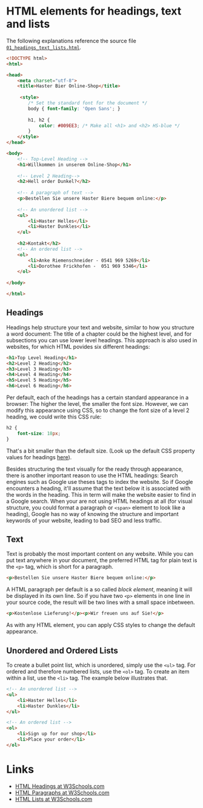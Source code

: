 # HTML elements for headings, text and lists

The following explanations reference the source file [`01_headings_text_lists.html`](https://github.com/winf-hsos/webengineering/blob/master/week02/lesson_03_headings_text_lists/01_headings_text_lists.html).

```html
<!DOCTYPE html>
<html>

<head>
    <meta charset="utf-8">
    <title>Haster Bier Online-Shop</title>
    
     <style>
        /* Set the standard font for the document */
        body { font-family: 'Open Sans'; }
        
        h1, h2 {
            color: #009EE3; /* Make all <h1> and <h2> HS-blue */
        }
    </style>
</head>

<body>
    <!-- Top-Level Heading -->
    <h1>Willkommen in unserem Online-Shop</h1>
    
    <!-- Level 2 Heading-->
    <h2>Hell order Dunkel?</h2>
    
    <!-- A paragraph of text -->
    <p>Bestellen Sie unsere Haster Biere bequem online:</p>
    
    <!-- An unordered list -->
    <ul>
        <li>Haster Helles</li>
        <li>Haster Dunkles</li>
    </ul>
    
    <h2>Kontakt</h2>
    <!-- An ordered list -->
    <ol>
        <li>Anke Riemenschneider - 0541 969 5269</li>
        <li>Dorothee Frickhofen -  051 969 5346</li>
    </ol>
    
</body>

</html>
```

## Headings

Headings help structure your text and website, similar to how you  structure a word document: The title of a chapter could be the highest level, and for subsections you can use lower level headings. This approach is also used in websites, for which HTML povides six different headings:

```html
<h1>Top Level Heading</h1>
<h2>Level 2 Heading</h2>
<h3>Level 3 Heading</h3>
<h4>Level 4 Heading</h4>
<h5>Level 5 Heading</h5>
<h6>Level 6 Heading</h6>
```

Per default, each of the headings has a certain standard appearance in a browser: The higher the level, the smaller the font size. However, we can modify this appearance using CSS, so to change the font size of a level 2 heading, we could write this CSS rule:

```css
h2 {
    font-size: 18px;
}

```

That's a bit smaller than the default size. (Look up the default CSS property values for headings [here](https://www.w3schools.com/tags/tag_hn.asp)).

Besides structuring the text visually for the ready through appearance, there is another important reason to use the HTML headings: Search engines such as Google use theses tags to index the website. So if Google encounters a heading, it'll assume that the text below it is associated with the words in the heading. This in term will make the website easier to find in a Google search. When your are not using HTML headings at all (for visual structure, you could format a paragraph or `<span>` element to look like a heading), Google has no way of knowing the structure and important keywords of your website, leading to bad SEO and less traffic.

## Text

Text is probably the most important content on any website. While you can put text anywhere in your document, the preferred HTML tag for plain text is the `<p>` tag, which is short for a paragraph.

```html
<p>Bestellen Sie unsere Haster Biere bequem online:</p>
```

A HTML paragraph per default is a so called *block element*, meaning it will be displayed in its own line. So if you have two `<p>` elements in one line in your source code, the result will be two lines with a small space inbetween.

```html
<p>Kostenlose Lieferung!</p><p>Wir freuen uns auf Sie!</p>
```

As with any HTML element, you can apply CSS styles to change the default appearance.

## Unordered and Ordered Lists

To create a bullet point list, which is unordered, simply use the `<ul>` tag. For ordered and therefore numbered lists, use the `<ol>` tag. To create an item within a list, use the `<li>` tag. The example below illustrates that.

```html
<!-- An unordered list -->
<ul>
    <li>Haster Helles</li>
    <li>Haster Dunkles</li>
</ul>

<!-- An ordered list -->
<ol>
    <li>Sign up for our shop</li>
    <li>Place your order</li>
</ol>
```

# Links

- [HTML Headings at W3Schools.com](https://www.w3schools.com/html/html_headings.asp)
- [HTML Paragraphs at W3Schools.com](https://www.w3schools.com/html/html_paragraphs.asp)
- [HTML Lists at W3Schools.com](https://www.w3schools.com/html/html_lists.asp)
